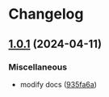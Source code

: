 # Changelog

## [1.0.1](https://github.com/cmmmli/monorepo-release-test/compare/docs-v1.0.0...docs-v1.0.1) (2024-04-11)


### Miscellaneous

* modify docs ([935fa6a](https://github.com/cmmmli/monorepo-release-test/commit/935fa6a511cfd5b2f44f56ea8f5a8d9f968b8519))
